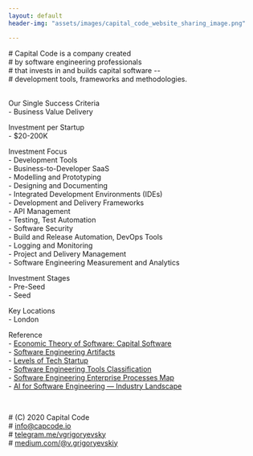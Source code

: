 ```yaml
---
layout: default
header-img: "assets/images/capital_code_website_sharing_image.png"

---
```



<span class="comment"># Capital Code is a company created  
<span class="comment"># by software engineering professionals   
<span class="comment"># that invests in and builds capital software --   
<span class="comment"># development tools, frameworks and methodologies.  
</span>
<br>

<span class="headline">Our Single Success Criteria</span>  
<span class="code">- Business Value Delivery</span>

<span class="headline">Investment per Startup</span>  
<span class="code">- $20-200K

<span class="headline">Investment Focus</span>  
<span class="code">- Development Tools  
<span class="code">- Business-to-Developer SaaS  
<span class="code">- Modelling and Prototyping  
<span class="code">- Designing and Documenting  
<span class="code">- Integrated Development Environments (IDEs)  
<span class="code">- Development and Delivery Frameworks  
<span class="code">- API Management  
<span class="code">- Testing, Test Automation  
<span class="code">- Software Security  
<span class="code">- Build and Release Automation, DevOps Tools  
<span class="code">- Logging and Monitoring  
<span class="code">- Project and Delivery Management  
<span class="code">- Software Engineering Measurement and Analytics  
</span>

<span class="headline">Investment Stages</span>  
<span class="code">- Pre-Seed  
<span class="code">- Seed  
</span>

<span class="headline">Key Locations</span>  
<span class="code">- London  
</span>

<span class="headline">Reference</span>  
<span class="code">- [Economic Theory of Software: Capital Software](https://medium.com/@v.grigoryevskiy/economics-theory-of-software-capital-software-1dba7098f131)  
<span class="code">- [Software Engineering Artifacts](https://medium.com/ai-for-software-engineering/software-engineering-artifacts-lets-agree-on-terminology-4f009b351361)  
<span class="code">- [Levels of Tech Startup](https://medium.com/ai-for-software-engineering/what-is-the-level-of-your-tech-start-up-part-1-3-software-architecture-df24d4db1b19)  
<span class="code">- [Software Engineering Tools Classification](https://medium.com/ai-for-software-engineering/softare-development-tools-clasification-4ea31a52bb8f)  
<span class="code">- [Software Engineering Enterprise Processes Map](https://medium.com/ai-for-software-engineering/aiforse-framework-software-engineering-enterprise-processes-map-08-jan-2019-2facfa90f18d)  
<span class="code">- [AI for Software Engineering — Industry Landscape](https://medium.com/ai-for-software-engineering/ai-for-software-engineering-industry-landscape-12-aug-2018-e8e028628663)  
</span>

<br>

<span class="comment"># (C) 2020 Capital Code  
<span class="comment"># [info@capcode.io](mailto:info@capcode.io)  
<span class="comment"># [telegram.me/vgrigoryevsky](https://telegram.me/vgrigoryevsky)  
<span class="comment"># [medium.com/@v.grigoryevskiy](https://medium.com/@v.grigoryevskiy)
</span>  
